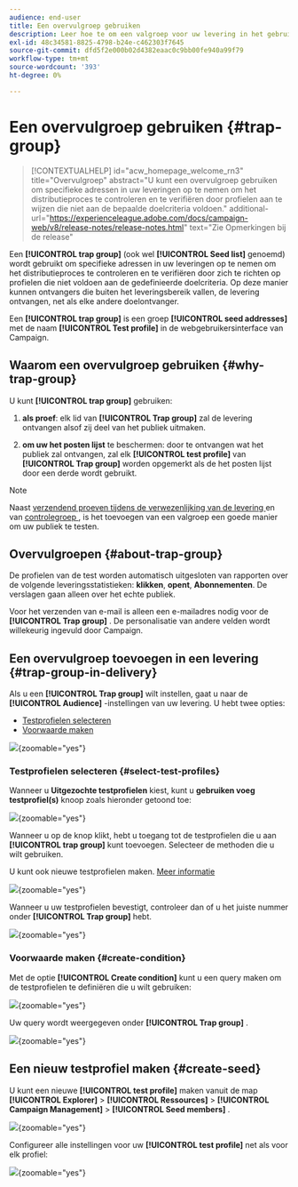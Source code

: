 ```yaml
---
audience: end-user
title: Een overvulgroep gebruiken
description: Leer hoe te om een valgroep voor uw levering in het gebruikersinterface van het Web van de Campagne te gebruiken
exl-id: 48c34581-8825-4798-b24e-c462303f7645
source-git-commit: dfd5f2e000b02d4382eaac0c9bb00fe940a99f79
workflow-type: tm+mt
source-wordcount: '393'
ht-degree: 0%

---
```


# Een overvulgroep gebruiken {#trap-group}

>[!CONTEXTUALHELP]
>id="acw_homepage_welcome_rn3"
>title="Overvulgroep"
>abstract="U kunt een overvulgroep gebruiken om specifieke adressen in uw leveringen op te nemen om het distributieproces te controleren en te verifiëren door profielen aan te wijzen die niet aan de bepaalde doelcriteria voldoen."
>additional-url="https://experienceleague.adobe.com/docs/campaign-web/v8/release-notes/release-notes.html" text="Zie Opmerkingen bij de release"

Een **[!UICONTROL trap group]** (ook wel **[!UICONTROL Seed list]** genoemd) wordt gebruikt om specifieke adressen in uw leveringen op te nemen om het distributieproces te controleren en te verifiëren door zich te richten op profielen die niet voldoen aan de gedefinieerde doelcriteria. Op deze manier kunnen ontvangers die buiten het leveringsbereik vallen, de levering ontvangen, net als elke andere doelontvanger.

Een **[!UICONTROL trap group]** is een groep **[!UICONTROL seed addresses]** met de naam **[!UICONTROL Test profile]** in de webgebruikersinterface van Campaign.

## Waarom een overvulgroep gebruiken {#why-trap-group}

U kunt **[!UICONTROL trap group]** gebruiken:

1. **als proef**: elk lid van **[!UICONTROL Trap group]** zal de levering ontvangen alsof zij deel van het publiek uitmaken.

1. **om uw het posten lijst** te beschermen: door te ontvangen wat het publiek zal ontvangen, zal elk **[!UICONTROL test profile]** van **[!UICONTROL Trap group]** worden opgemerkt als de het posten lijst door een derde wordt gebruikt.

>[!NOTE]
>
>Naast [ verzendend proeven tijdens de verwezenlijking van de levering ](../email/create-email.md#preview-test) en van [ controlegroep ](control-group.md), is het toevoegen van een valgroep een goede manier om uw publiek te testen.

## Overvulgroepen {#about-trap-group}

De profielen van de test worden automatisch uitgesloten van rapporten over de volgende leveringsstatistieken: **klikken**, **opent**, **Abonnementen**. De verslagen gaan alleen over het echte publiek.

Voor het verzenden van e-mail is alleen een e-mailadres nodig voor de **[!UICONTROL Trap group]** . De personalisatie van andere velden wordt willekeurig ingevuld door Campaign.

## Een overvulgroep toevoegen in een levering {#trap-group-in-delivery}

Als u een **[!UICONTROL Trap group]** wilt instellen, gaat u naar de **[!UICONTROL Audience]** -instellingen van uw levering. U hebt twee opties:

* [Testprofielen selecteren](#select-test-profile)
* [Voorwaarde maken](#create-condition)

![](assets/trap-group.png){zoomable="yes"}

### Testprofielen selecteren {#select-test-profiles}

Wanneer u **Uitgezochte testprofielen** kiest, kunt u **gebruiken voeg testprofiel(s)** knoop zoals hieronder getoond toe:

![](assets/trap-no-test-profile.png){zoomable="yes"}

Wanneer u op de knop klikt, hebt u toegang tot de testprofielen die u aan **[!UICONTROL trap group]** kunt toevoegen. Selecteer de methoden die u wilt gebruiken.

U kunt ook nieuwe testprofielen maken. [Meer informatie](#create-seed)

![](assets/trap-select-test-profiles.png){zoomable="yes"}

Wanneer u uw testprofielen bevestigt, controleer dan of u het juiste nummer onder **[!UICONTROL Trap group]** hebt.

![](assets/trap-check.png){zoomable="yes"}

### Voorwaarde maken {#create-condition}

Met de optie **[!UICONTROL Create condition]** kunt u een query maken om de testprofielen te definiëren die u wilt gebruiken:

![](assets/trap-create-condition.png){zoomable="yes"}

Uw query wordt weergegeven onder **[!UICONTROL Trap group]** .

![](assets/trap-custom.png){zoomable="yes"}

## Een nieuw testprofiel maken {#create-seed}

U kunt een nieuwe **[!UICONTROL test profile]** maken vanuit de map **[!UICONTROL Explorer]** > **[!UICONTROL Ressources]** > **[!UICONTROL Campaign Management]** > **[!UICONTROL Seed members]** .

![](assets/trap-create.png){zoomable="yes"}

Configureer alle instellingen voor uw **[!UICONTROL test profile]** net als voor elk profiel:

![](assets/trap-create-contact.png){zoomable="yes"}

